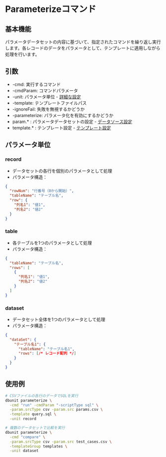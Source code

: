 # Parameterizeコマンド

## 基本機能
パラメータデータセットの内容に基づいて、指定されたコマンドを繰り返し実行します。各レコードのデータをパラメータとして、テンプレートに適用しながら処理を行います。

## 引数
* -cmd: 実行するコマンド
* -cmdParam: コマンドパラメータ
* -unit: パラメータ単位 - [詳細な設定](#パラメータ単位)
* -template: テンプレートファイルパス
* -ignoreFail: 失敗を無視するかどうか
* -parameterize: パラメータ化を有効にするかどうか
* param.* : パラメータデータセットの設定 - [データソース設定](../settings/01-data-source.md)
* template.* : テンプレート設定 - [テンプレート設定](../settings/03-database.md#templaterenderoption-template)

## パラメータ単位

### record
* データセットの各行を個別のパラメータとして処理
* パラメータ構造：
```json
{
  "rowNum": "行番号（0から開始）",
  "tableName": "テーブル名",
  "row": {
    "列名1": "値1",
    "列名2": "値2"
  }
}
```

### table
* 各テーブルを1つのパラメータとして処理
* パラメータ構造：
```json
{
  "tableName": "テーブル名",
  "rows": [
    {
      "列名1": "値1",
      "列名2": "値2"
    }
  ]
}
```

### dataset
* データセット全体を1つのパラメータとして処理
* パラメータ構造：
```json
{
  "dataSet": {
    "テーブル名1": {
      "tableName": "テーブル名1",
      "rows": [/* レコード配列 */]
    }
  }
}
```

## 使用例
```bash
# CSVファイルの各行のデータでSQLを実行
dbunit parameterize \
  -cmd "run" -cmdParam "-scriptType sql" \
  -param.srcType csv -param.src params.csv \
  -template query.sql \
  -unit record

# 複数のデータセットで比較を実行
dbunit parameterize \
  -cmd "compare" \
  -param.srcType csv -param.src test_cases.csv \
  -templateGroup templates \
  -unit dataset